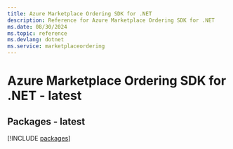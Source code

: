 ```yaml
---
title: Azure Marketplace Ordering SDK for .NET
description: Reference for Azure Marketplace Ordering SDK for .NET
ms.date: 08/30/2024
ms.topic: reference
ms.devlang: dotnet
ms.service: marketplaceordering
---
```

# Azure Marketplace Ordering SDK for .NET - latest
## Packages - latest
[!INCLUDE [packages](marketplace-ordering-index.md)]